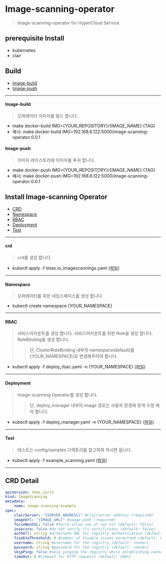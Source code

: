 # Image-scanning-operator

> Image-scanning-operator for HyperCloud Service

## prerequisite Install
- kubernetes
- clair

## Build
- [Image-build](#image-build)
- [Image-push](#image-push)

---

#### Image-build
> 오퍼레이터 이미지를 빌드 합니다.
- make docker-build IMG={YOUR_REPOSITORY}/{IMAGE_NAME}:{TAG}
- 예시: make docker-build IMG=192.168.6.122:5000/image-scanning-operator:0.0.1

#### Image-push
> 이미지 레지스트리에 이미지를 푸쉬 합니다.
- make docker-push IMG={YOUR_REPOSITORY}/{IMAGE_NAME}:{TAG}
- 예시: make docker-push IMG=192.168.6.122:5000/image-scanning-operator:0.0.1

## Install Image-scanning Operator

- [CRD](#crd)
- [Namespace](#namespace)
- [RBAC](#RBAC)
- [Deployment](#deployment)
- [Test](#test)

---

#### crd
> crd를 생성 합니다.
- kubectl apply -f tmax.io_imagescannings.yaml ([파일](./config/crd/bases/tmax.io_imagescannings.yaml))

---

#### Namespace
> 오퍼레이터를 위한 네임스페이스를 생성 합니다.
- kubectl create namespace {YOUR_NAMESPACE}

---

#### RBAC
> 서비스어카운트를 생성 합니다.
> 서비스어카운트를 위한 Role을 생성 합니다.
> RoleBinding을 생성 합니다.
>> 단, ClusterRoleBinding 내부의 namespace(default)를 {YOUR_NAMESPACE}로 변경해주어야 합니다.
- kubectl apply -f deploy_rbac.yaml -n {YOUR_NAMESPACE} ([파일](./config/rbac/deploy_rbac.yaml))

---

#### Deployment
> Image-scanning Operator를 생성 합니다.
>> 단, deploy_manager 내부의 image 경로는 사용자 환경에 맞게 수정 해야 합니다.
- kubectl apply -f deploy_manager.yaml -n {YOUR_NAMESPACE} ([파일](./config/manager/deploy_manager.yaml))

---

#### Test
> 테스트는 config/samples 디렉토리를 참고하여 하시면 됩니다.

- kubectl apply -f example_scanning.yaml ([파일](./config/samples/example_scanning.yaml))

---

## CRD Detail
```yaml
apiVersion: tmax.io/v1
kind: ImageScanning
metadata:
    name: image-scanning-example
spec:
    clairServer: "{SERVER_ADDRESS}" #clairserver address (required)
    imageUrl: "{IMAGE_URL}" #image path (required)
    forceNonSSL: false #force allow use of non-ssl (default: false)
    insecure: false #do not verify tls certificates (default: false)
    authUrl: string #alternate URL for registry authentication (default: none) 
    fixableThreshold: 0 #number of fixable issues permitted (default: 0)
    username: string #username for the registry (default: <none>)
    password: string #password for the registry (default: <none>)
    skipPing: false #skip pinging the registry while establishing connection (default: false)
    timeOut: 0 #timeout for HTTP requests (default: 1m0s)
```